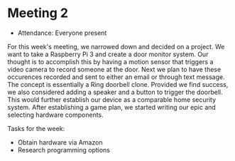 # Meeting 2

- Attendance: Everyone present

For this week's meeting, we narrowed down and decided on a project. We want to take a Raspberry Pi 3
and create a door monitor system. Our thought is to accomplish this by having a motion sensor that triggers
a video camera to record someone at the door. Next we plan to have these occurences recorded and sent
to either an email or through text message. The concept is essentially a Ring doorbell clone. Provided
we find success, we also considered adding a speaker and a button to trigger the doorbell. This would 
further establish our device as a comparable home security system. After establishing a game plan, we 
started writing our epic and selecting hardware components. 

Tasks for the week:
- Obtain hardware via Amazon
- Research programming options
